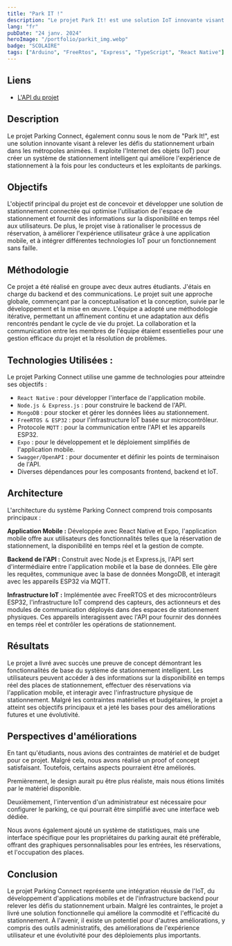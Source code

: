 ```yaml
---
title: "Park IT !"
description: "Le projet Park It! est une solution IoT innovante visant à simplifier le stationnement. Avec des capteurs intelligents et une application conviviale, il offre une expérience de stationnement optimisée."
lang: "fr"
pubDate: "24 janv. 2024"
heroImage: "/portfolio/parkit_img.webp"
badge: "SCOLAIRE"
tags: ["Arduino", "FreeRtos", "Express", "TypeScript", "React Native"]
---
```

## Liens
* [L'API du projet](https://github.com/IssamSisbane/parkit-api)


## Description

Le projet Parking Connect, également connu sous le nom de "Park It!", est une solution innovante visant à relever les défis du stationnement urbain dans les métropoles animées. Il exploite l'Internet des objets (IoT) pour créer un système de stationnement intelligent qui améliore l'expérience de stationnement à la fois pour les conducteurs et les exploitants de parkings.

## Objectifs

L'objectif principal du projet est de concevoir et développer une solution de stationnement connectée qui optimise l'utilisation de l'espace de stationnement et fournit des informations sur la disponibilité en temps réel aux utilisateurs. De plus, le projet vise à rationaliser le processus de réservation, à améliorer l'expérience utilisateur grâce à une application mobile, et à intégrer différentes technologies IoT pour un fonctionnement sans faille.

## Méthodologie

Ce projet a été réalisé en groupe avec deux autres étudiants. J'étais en charge du backend et des communications. Le projet suit une approche globale, commençant par la conceptualisation et la conception, suivie par le développement et la mise en œuvre. L'équipe a adopté une méthodologie itérative, permettant un affinement continu et une adaptation aux défis rencontrés pendant le cycle de vie du projet. La collaboration et la communication entre les membres de l'équipe étaient essentielles pour une gestion efficace du projet et la résolution de problèmes.

## Technologies Utilisées :

Le projet Parking Connect utilise une gamme de technologies pour atteindre ses objectifs :

* `React Native` : pour développer l'interface de l'application mobile.
* `Node.js & Express.js` : pour construire le backend de l'API.
* `MongoDB` : pour stocker et gérer les données liées au stationnement.
* `FreeRTOS & ESP32` : pour l'infrastructure IoT basée sur microcontrôleur.
* Protocole `MQTT` : pour la communication entre l'API et les appareils ESP32.
* `Expo` : pour le développement et le déploiement simplifiés de l'application mobile.
* `Swagger/OpenAPI` : pour documenter et définir les points de terminaison de l'API.
* Diverses dépendances pour les composants frontend, backend et IoT.

## Architecture

L'architecture du système Parking Connect comprend trois composants principaux :

**Application Mobile :** Développée avec React Native et Expo, l'application mobile offre aux utilisateurs des fonctionnalités telles que la réservation de stationnement, la disponibilité en temps réel et la gestion de compte.

**Backend de l'API :** Construit avec Node.js et Express.js, l'API sert d'intermédiaire entre l'application mobile et la base de données. Elle gère les requêtes, communique avec la base de données MongoDB, et interagit avec les appareils ESP32 via MQTT.

**Infrastructure IoT :** Implémentée avec FreeRTOS et des microcontrôleurs ESP32, l'infrastructure IoT comprend des capteurs, des actionneurs et des modules de communication déployés dans des espaces de stationnement physiques. Ces appareils interagissent avec l'API pour fournir des données en temps réel et contrôler les opérations de stationnement.

## Résultats

Le projet a livré avec succès une preuve de concept démontrant les fonctionnalités de base du système de stationnement intelligent. Les utilisateurs peuvent accéder à des informations sur la disponibilité en temps réel des places de stationnement, effectuer des réservations via l'application mobile, et interagir avec l'infrastructure physique de stationnement. Malgré les contraintes matérielles et budgétaires, le projet a atteint ses objectifs principaux et a jeté les bases pour des améliorations futures et une évolutivité.

## Perspectives d'améliorations

En tant qu'étudiants, nous avions des contraintes de matériel et de budget pour ce projet. Malgré cela, nous avons réalisé un proof of concept satisfaisant. Toutefois, certains aspects pourraient être améliorés.

Premièrement, le design aurait pu être plus réaliste, mais nous étions limités par le matériel disponible.

Deuxièmement, l'intervention d'un administrateur est nécessaire pour configurer le parking, ce qui pourrait être simplifié avec une interface web dédiée.

Nous avons également ajouté un système de statistiques, mais une interface spécifique pour les propriétaires du parking aurait été préférable, offrant des graphiques personnalisables pour les entrées, les réservations, et l'occupation des places.


## Conclusion

Le projet Parking Connect représente une intégration réussie de l'IoT, du développement d'applications mobiles et de l'infrastructure backend pour relever les défis du stationnement urbain. Malgré les contraintes, le projet a livré une solution fonctionnelle qui améliore la commodité et l'efficacité du stationnement. À l'avenir, il existe un potentiel pour d'autres améliorations, y compris des outils administratifs, des améliorations de l'expérience utilisateur et une évolutivité pour des déploiements plus importants.
